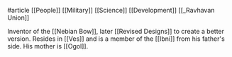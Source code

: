#article 
[[People]]
[[Military]]
[[Science]]
[[Development]]
[[_Ravhavan Union]]

Inventor of the [[Nebian Bow]], later [[Revised Designs]] to create a better version. Resides in [[Ves]] and is a member of the [[Ibni]] from his father's side. His mother is [[Ogol]].